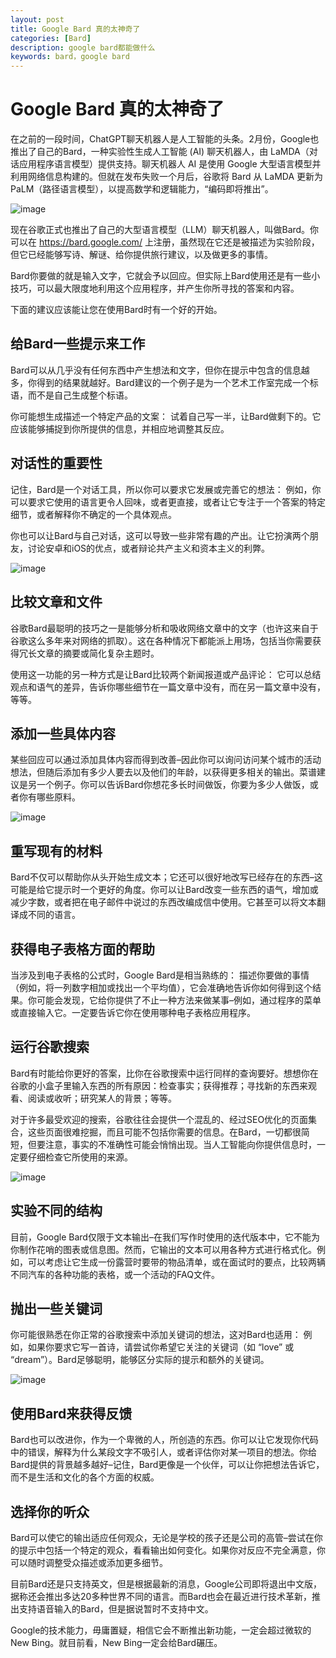 ```yaml
---
layout: post
title: Google Bard 真的太神奇了
categories: [Bard]
description: google bard都能做什么
keywords: bard，google bard
---
```


# Google Bard 真的太神奇了

在之前的一段时间，ChatGPT聊天机器人是人工智能的头条。2月份，Google也推出了自己的Bard，一种实验性生成人工智能 (AI) 聊天机器人，由 LaMDA（对话应用程序语言模型）提供支持。聊天机器人 AI 是使用 Google 大型语言模型并利用网络信息构建的。但就在发布失败一个月后，谷歌将 Bard 从 LaMDA 更新为 PaLM（路径语言模型），以提高数学和逻辑能力，“编码即将推出”。

![image](https://github.com/weakchen007/aiwv.github.io/assets/58799395/868258d4-b228-49aa-b216-f2645c2390c6)

现在谷歌正式也推出了自己的大型语言模型（LLM）聊天机器人，叫做Bard。你可以在  https://bard.google.com/  上注册，虽然现在它还是被描述为实验阶段，但它已经能够写诗、解谜、给你提供旅行建议，以及做更多的事情。

Bard你要做的就是输入文字，它就会予以回应。但实际上Bard使用还是有一些小技巧，可以最大限度地利用这个应用程序，并产生你所寻找的答案和内容。

下面的建议应该能让您在使用Bard时有一个好的开始。

## 给Bard一些提示来工作

Bard可以从几乎没有任何东西中产生想法和文字，但你在提示中包含的信息越多，你得到的结果就越好。Bard建议的一个例子是为一个艺术工作室完成一个标语，而不是自己生成整个标语。

你可能想生成描述一个特定产品的文案： 试着自己写一半，让Bard做剩下的。它应该能够捕捉到你所提供的信息，并相应地调整其反应。

## 对话性的重要性

记住，Bard是一个对话工具，所以你可以要求它发展或完善它的想法： 例如，你可以要求它使用的语言更令人回味，或者更直接，或者让它专注于一个答案的特定细节，或者解释你不确定的一个具体观点。

你也可以让Bard与自己对话，这可以导致一些非常有趣的产出。让它扮演两个朋友，讨论安卓和iOS的优点，或者辩论共产主义和资本主义的利弊。

![image](https://github.com/weakchen007/aiwv.github.io/assets/58799395/acc30f6c-25cf-41aa-aca3-d57ab2ba93dd)

## 比较文章和文件

谷歌Bard最聪明的技巧之一是能够分析和吸收网络文章中的文字（也许这来自于谷歌这么多年来对网络的抓取）。这在各种情况下都能派上用场，包括当你需要获得冗长文章的摘要或简化复杂主题时。

使用这一功能的另一种方式是让Bard比较两个新闻报道或产品评论： 它可以总结观点和语气的差异，告诉你哪些细节在一篇文章中没有，而在另一篇文章中没有，等等。

## 添加一些具体内容

某些回应可以通过添加具体内容而得到改善–因此你可以询问访问某个城市的活动想法，但随后添加有多少人要去以及他们的年龄，以获得更多相关的输出。菜谱建议是另一个例子。你可以告诉Bard你想花多长时间做饭，你要为多少人做饭，或者你有哪些原料。

![image](https://github.com/weakchen007/aiwv.github.io/assets/58799395/b2c0f8e5-877c-4d80-863a-4f0237fe633a)

## 重写现有的材料

Bard不仅可以帮助你从头开始生成文本；它还可以很好地改写已经存在的东西–这可能是给它提示时一个更好的角度。你可以让Bard改变一些东西的语气，增加或减少字数，或者把在电子邮件中说过的东西改编成信中使用。它甚至可以将文本翻译成不同的语言。

## 获得电子表格方面的帮助

当涉及到电子表格的公式时，Google Bard是相当熟练的： 描述你要做的事情（例如，将一列数字相加或找出一个平均值），它会准确地告诉你如何得到这个结果。你可能会发现，它给你提供了不止一种方法来做某事–例如，通过程序的菜单或直接输入它。一定要告诉它你在使用哪种电子表格应用程序。

## 运行谷歌搜索

Bard有时能给你更好的答案，比你在谷歌搜索中运行同样的查询要好。想想你在谷歌的小盒子里输入东西的所有原因：检查事实；获得推荐；寻找新的东西来观看、阅读或收听；研究某人的背景；等等。

对于许多最受欢迎的搜索，谷歌往往会提供一个混乱的、经过SEO优化的页面集合，这些页面很难挖掘，而且可能不包括你需要的信息。在Bard，一切都很简短，但要注意，事实的不准确性可能会悄悄出现。当人工智能向你提供信息时，一定要仔细检查它所使用的来源。

![image](https://github.com/weakchen007/aiwv.github.io/assets/58799395/35830926-fb8d-40e7-85f2-066e30713527)

## 实验不同的结构

目前，Google Bard仅限于文本输出–在我们写作时使用的迭代版本中，它不能为你制作花哨的图表或信息图。然而，它输出的文本可以用各种方式进行格式化。例如，可以考虑让它生成一份露营时要带的物品清单，或在面试时的要点，比较两辆不同汽车的各种功能的表格，或一个活动的FAQ文件。

## 抛出一些关键词

你可能很熟悉在你正常的谷歌搜索中添加关键词的想法，这对Bard也适用： 例如，如果你要求它写一首诗，请尝试你希望它关注的关键词（如 “love” 或 “dream”）。Bard足够聪明，能够区分实际的提示和额外的关键词。

![image](https://github.com/weakchen007/aiwv.github.io/assets/58799395/edb88c87-63c8-4214-a20a-2ed91a621f4e)

## 使用Bard来获得反馈

Bard也可以改进你，作为一个卑微的人，所创造的东西。你可以让它发现你代码中的错误，解释为什么某段文字不吸引人，或者评估你对某一项目的想法。你给Bard提供的背景越多越好–记住，Bard更像是一个伙伴，可以让你把想法告诉它，而不是生活和文化的各个方面的权威。

## 选择你的听众

Bard可以使它的输出适应任何观众，无论是学校的孩子还是公司的高管–尝试在你的提示中包括一个特定的观众，看看输出如何变化。如果你对反应不完全满意，你可以随时调整受众描述或添加更多细节。

目前Bard还是只支持英文，但是根据最新的消息，Google公司即将退出中文版，据称还会推出多达20多种世界不同的语言。而Bard也会在最近进行技术革新，推出支持语音输入的Bard，但是据说暂时不支持中文。

Google的技术能力，毋庸置疑，相信它会不断推出新功能，一定会超过微软的New Bing。就目前看，New Bing一定会给Bard碾压。





